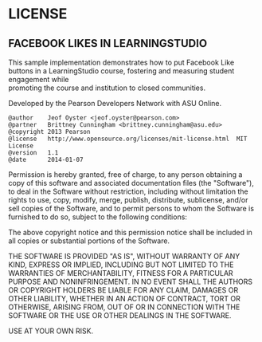 LICENSE
=======

FACEBOOK LIKES IN LEARNINGSTUDIO
--------------------------------

This sample implementation demonstrates how to put Facebook Like buttons in 
a LearningStudio course, fostering and measuring student engagement while  
promoting the course and institution to closed communities. 

Developed by the Pearson Developers Network with ASU Online.

    @author    Jeof Oyster <jeof.oyster@pearson.com>
    @partner   Brittney Cunningham <brittney.cunningham@asu.edu>
    @copyright 2013 Pearson 
    @license   http://www.opensource.org/licenses/mit-license.html  MIT License
    @version   1.1
    @date      2014-01-07

Permission is hereby granted, free of charge, to any person obtaining a copy
of this software and associated documentation files (the "Software"), to deal
in the Software without restriction, including without limitation the rights
to use, copy, modify, merge, publish, distribute, sublicense, and/or sell
copies of the Software, and to permit persons to whom the Software is
furnished to do so, subject to the following conditions:

The above copyright notice and this permission notice shall be included in
all copies or substantial portions of the Software.

THE SOFTWARE IS PROVIDED "AS IS", WITHOUT WARRANTY OF ANY KIND, EXPRESS OR
IMPLIED, INCLUDING BUT NOT LIMITED TO THE WARRANTIES OF MERCHANTABILITY,
FITNESS FOR A PARTICULAR PURPOSE AND NONINFRINGEMENT. IN NO EVENT SHALL THE
AUTHORS OR COPYRIGHT HOLDERS BE LIABLE FOR ANY CLAIM, DAMAGES OR OTHER
LIABILITY, WHETHER IN AN ACTION OF CONTRACT, TORT OR OTHERWISE, ARISING FROM,
OUT OF OR IN CONNECTION WITH THE SOFTWARE OR THE USE OR OTHER DEALINGS IN
THE SOFTWARE.

USE AT YOUR OWN RISK.